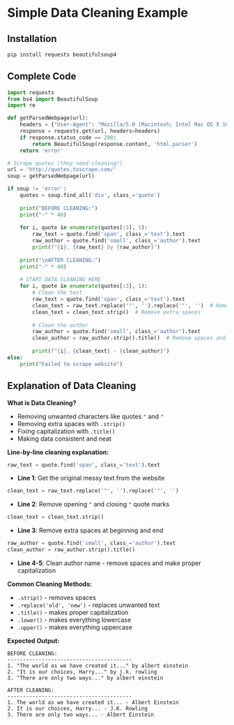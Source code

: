 # Simple Data Cleaning Example

## Installation
```bash
pip install requests beautifulsoup4
```

## Complete Code

```python
import requests
from bs4 import BeautifulSoup
import re

def getParsedWebpage(url):
    headers = {"User-Agent": "Mozilla/5.0 (Macintosh; Intel Mac OS X 10_15_7) AppleWebKit/537.36"}
    response = requests.get(url, headers=headers)
    if response.status_code == 200:
        return BeautifulSoup(response.content, 'html.parser')
    return 'error'

# Scrape quotes (they need cleaning!)
url = 'http://quotes.toscrape.com/'
soup = getParsedWebpage(url)

if soup != 'error':
    quotes = soup.find_all('div', class_='quote')
    
    print("BEFORE CLEANING:")
    print("-" * 40)
    
    for i, quote in enumerate(quotes[:3], 1):
        raw_text = quote.find('span', class_='text').text
        raw_author = quote.find('small', class_='author').text
        print(f"{i}. {raw_text} by {raw_author}")
    
    print("\nAFTER CLEANING:")
    print("-" * 40)
    
    # START DATA CLEANING HERE
    for i, quote in enumerate(quotes[:3], 1):
        # Clean the text
        raw_text = quote.find('span', class_='text').text
        clean_text = raw_text.replace('"', '').replace('"', '')  # Remove quotes
        clean_text = clean_text.strip()  # Remove extra spaces
        
        # Clean the author
        raw_author = quote.find('small', class_='author').text
        clean_author = raw_author.strip().title()  # Remove spaces and capitalize
        
        print(f"{i}. {clean_text} - {clean_author}")
else:
    print("Failed to scrape website")
```

## Explanation of Data Cleaning

**What is Data Cleaning?**
- Removing unwanted characters like quotes `"` and `"`
- Removing extra spaces with `.strip()`
- Fixing capitalization with `.title()`
- Making data consistent and neat

**Line-by-line cleaning explanation:**

```python
raw_text = quote.find('span', class_='text').text
```
- **Line 1**: Get the original messy text from the website

```python
clean_text = raw_text.replace('"', '').replace('"', '')
```
- **Line 2**: Remove opening `"` and closing `"` quote marks

```python
clean_text = clean_text.strip()
```
- **Line 3**: Remove extra spaces at beginning and end

```python
raw_author = quote.find('small', class_='author').text
clean_author = raw_author.strip().title()
```
- **Line 4-5**: Clean author name - remove spaces and make proper capitalization

**Common Cleaning Methods:**
- `.strip()` - removes spaces
- `.replace('old', 'new')` - replaces unwanted text
- `.title()` - makes proper capitalization
- `.lower()` - makes everything lowercase
- `.upper()` - makes everything uppercase

**Expected Output:**
```
BEFORE CLEANING:
----------------------------------------
1. "The world as we have created it..." by albert einstein
2. "It is our choices, Harry..." by j.k. rowling  
3. "There are only two ways..." by albert einstein

AFTER CLEANING:
----------------------------------------
1. The world as we have created it... - Albert Einstein
2. It is our choices, Harry... - J.K. Rowling
3. There are only two ways... - Albert Einstein
```